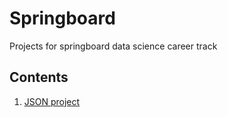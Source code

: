 # Springboard
Projects for springboard data science career track

## Contents

1. [JSON project]()

